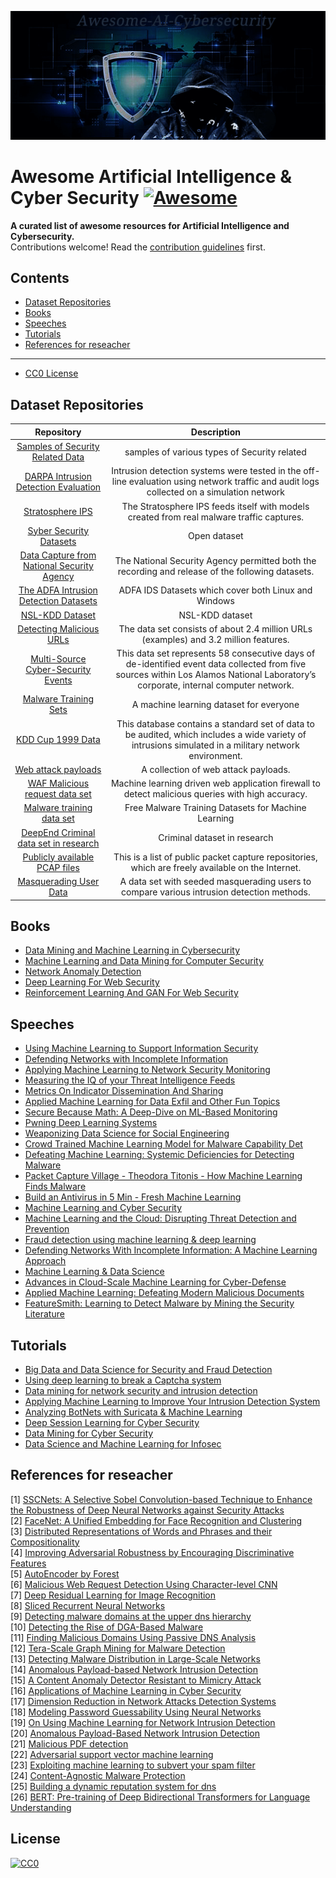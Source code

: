 ![Awesome-AI-Cybersecurity](awesome_ai_cybersecurity.png)
# Awesome Artificial Intelligence & Cyber Security [![Awesome](https://awesome.re/badge.svg)](https://awesome.re)

**A curated list of awesome resources for Artificial Intelligence and Cybersecurity.**</br>
Contributions welcome! Read the [contribution guidelines](contributing.md) first.

## Contents
- [Dataset Repositories](#dataset-repositories)
- [Books](#Books)
- [Speeches](#Speeches)
- [Tutorials](#Tutorials)
- [References for reseacher](#references-for-reseacher)
---
- [CC0 License](#License)

## Dataset Repositories
| Repository | Description |
|:----:|:----:|
| [Samples of Security Related Data](http://www.secrepo.com/) | samples of various types of Security related |
| [DARPA Intrusion Detection Evaluation](https://www.ll.mit.edu/r-d/datasets/1999-darpa-intrusion-detection-evaluation-dataset) | Intrusion detection systems were tested in the off-line evaluation using network traffic and audit logs collected on a simulation network |
| [Stratosphere IPS](https://stratosphereips.org/category/dataset.html)| The Stratosphere IPS feeds itself with models created from real malware traffic captures.  |
| [Syber Security Datasets](https://csr.lanl.gov/data/) | Open dataset |
| [Data Capture from National Security Agency](http://www.westpoint.edu/crc/SitePages/DataSets.aspx) | The National Security Agency permitted both the recording and release of the following datasets.  |
| [The ADFA Intrusion Detection Datasets](https://www.unsw.adfa.edu.au/australian-centre-for-cyber-security/cybersecurity/ADFA-IDS-Datasets/) | ADFA IDS Datasets which cover both Linux and Windows |
| [NSL-KDD Dataset](https://github.com/defcom17/NSL_KDD) | NSL-KDD dataset |
| [Detecting Malicious URLs](http://sysnet.ucsd.edu/projects/url/) | The data set consists of about 2.4 million URLs (examples) and 3.2 million features. |
| [Multi-Source Cyber-Security Events](http://csr.lanl.gov/data/cyber1/) | This data set represents 58 consecutive days of de-identified event data collected from five sources within Los Alamos National Laboratory’s corporate, internal computer network. |
| [Malware Training Sets](http://marcoramilli.blogspot.cz/2016/12/malware-training-sets-machine-learning.html) | A machine learning dataset for everyone|
| [KDD Cup 1999 Data](http://kdd.ics.uci.edu/databases/kddcup99/kddcup99.html) |This database contains a standard set of data to be audited, which includes a wide variety of intrusions simulated in a military network environment. |
| [Web attack payloads](https://github.com/foospidy/payloads) | A collection of web attack payloads. |
| [WAF Malicious request data set](https://github.com/faizann24/Fwaf-Machine-Learning-driven-Web-Application-Firewall) | Machine learning driven web application firewall to detect malicious queries with high accuracy.  |
| [Malware training data set](https://github.com/marcoramilli/MalwareTrainingSets) |Free Malware Training Datasets for Machine Learning |
| [DeepEnd Criminal data set in research](https://www.dropbox.com/sh/7fo4efxhpenexqp/AADHnRKtL6qdzCdRlPmJpS8Aa/CRIME?dl=0) | Criminal dataset in research|
| [Publicly available PCAP files](http://www.netresec.com/?page=PcapFiles) | This is a list of public packet capture repositories, which are freely available on the Internet. |
| [Masquerading User Data](http://www.schonlau.net/)| A data set with seeded masquerading users to compare various intrusion detection methods. |

## Books
- [Data Mining and Machine Learning in Cybersecurity](https://www.amazon.com/Data-Mining-Machine-Learning-Cybersecurity/dp/1439839425)
- [Machine Learning and Data Mining for Computer Security](https://www.amazon.com/Machine-Learning-Mining-Computer-Security/dp/184628029X)
- [Network Anomaly Detection](https://www.amazon.com/Network-Anomaly-Detection-Learning-Perspective/dp/1466582081)
- [Deep Learning For Web Security](https://www.amazon.cn/dp/B0788XQ5SN)
- [Reinforcement Learning And GAN For Web Security](https://www.amazon.cn/dp/B07C9Y19BS)

## Speeches
- [Using Machine Learning to Support Information Security](https://www.youtube.com/watch?v=tukidI5vuBs)
- [Defending Networks with Incomplete Information](https://www.youtube.com/watch?v=36IT9VgGr0g)
- [Applying Machine Learning to Network Security Monitoring](https://www.youtube.com/watch?v=vy-jpFpm1AU)
- [Measuring the IQ of your Threat Intelligence Feeds ](https://www.youtube.com/watch?v=yG6QlHOAWiE)
- [Metrics On Indicator Dissemination And Sharing](https://www.youtube.com/watch?v=6JMEKnes-w0)
- [Applied Machine Learning for Data Exfil and Other Fun Topics](https://www.youtube.com/watch?v=dGwH7m4N8DE)
- [Secure Because Math: A Deep-Dive on ML-Based Monitoring](https://www.youtube.com/watch?v=TYVCVzEJhhQ)
- [Pwning Deep Learning Systems](https://www.youtube.com/watch?v=JAGDpJFFM2A)
- [Weaponizing Data Science for Social Engineering](https://www.youtube.com/watch?v=l7U0pDcsKLg)
- [Crowd Trained Machine Learning Model for Malware Capability Det](https://www.youtube.com/watch?v=u6a7afsD39A)
- [Defeating Machine Learning: Systemic Deficiencies for Detecting Malware](https://www.youtube.com/watch?v=sPtbDUJjhbk)
- [Packet Capture Village - Theodora Titonis - How Machine Learning Finds Malware](https://www.youtube.com/watch?v=2cQRSPFSY-s)
- [Build an Antivirus in 5 Min - Fresh Machine Learning](https://www.youtube.com/watch?v=iLNHVwSu9EA&amp;t=245s)
- [Machine Learning and Cyber Security](https://www.youtube.com/watch?v=qVwktOa-F34)
- [Machine Learning and the Cloud: Disrupting Threat Detection and Prevention](https://www.youtube.com/watch?v=fRklX97iGIw)
- [Fraud detection using machine learning & deep learning ](https://www.youtube.com/watch?v=gHtN4jU69W0)
- [Defending Networks With Incomplete Information: A Machine Learning Approach](https://www.youtube.com/watch?v=_0CRSF6yPB4)
- [Machine Learning & Data Science](https://vimeo.com/112702666)
- [Advances in Cloud-Scale Machine Learning for Cyber-Defense](https://www.youtube.com/watch?v=skSIIvvZFIk)
- [Applied Machine Learning: Defeating Modern Malicious Documents](https://www.youtube.com/watch?v=ZAuCEgA3itI)
- [FeatureSmith: Learning to Detect Malware by Mining the Security Literature](https://www.youtube.com/watch?v=ikaDWJhSMIU&feature=youtu.be)

## Tutorials
- [Big Data and Data Science for Security and Fraud Detection](http://www.kdnuggets.com/2015/12/big-data-science-security-fraud-detection.html)
- [Using deep learning to break a Captcha system](https://deepmlblog.wordpress.com/2016/01/03/how-to-break-a-captcha-system/)
- [Data mining for network security and intrusion detection](https://www.r-bloggers.com/data-mining-for-network-security-and-intrusion-detection/)
- [Applying Machine Learning to Improve Your Intrusion Detection System](https://securityintelligence.com/applying-machine-learning-to-improve-your-intrusion-detection-system/)
- [Analyzing BotNets with Suricata & Machine Learning](http://blogs.splunk.com/2017/01/30/analyzing-botnets-with-suricata-machine-learning/)
- [Deep Session Learning for Cyber Security](https://blog.cyberreboot.org/deep-session-learning-for-cyber-security-e7c0f6804b81#.eo2m4alid)
- [Data Mining for Cyber Security](http://web.stanford.edu/class/cs259d/)
- [Data Science and Machine Learning for Infosec](http://www.pentesteracademy.com/course?id=30)

## References for reseacher
[1] [SSCNets: A Selective Sobel Convolution-based Technique to Enhance the Robustness of Deep Neural Networks against Security Attacks](https://arxiv.org/ftp/arxiv/papers/1811/1811.01443.pdf)<br/>
[2] [FaceNet: A Unified Embedding for Face Recognition and Clustering](https://arxiv.org/pdf/1503.03832.pdf)<br/>
[3] [Distributed Representations of Words and Phrases
and their Compositionality](http://cn.arxiv.org/pdf/1310.4546v1)<br/>
[4] [Improving Adversarial Robustness by Encouraging Discriminative Features](https://arxiv.org/pdf/1811.00621.pdf)<br/>
[5] [AutoEncoder by Forest](https://arxiv.org/pdf/1709.09018.pdf)<br/>
[6] [Malicious Web Request Detection Using
Character-level CNN](https://arxiv.org/pdf/1811.08641.pdf)<br/>
[7] [Deep Residual Learning for Image Recognition](https://arxiv.org/pdf/1512.03385.pdf)<br/>
[8] [Sliced Recurrent Neural Networks](https://arxiv.org/ftp/arxiv/papers/1807/1807.02291.pdf)<br/>
[9] [Detecting malware domains at the upper dns hierarchy](http://www.covert.io/research-papers/security/Kopis%20-%20Detecting%20malware%20domains%20at%20the%20upper%20dns%20hierarchy.pdf)<br/>
[10] [Detecting the Rise of DGA-Based Malware](http://www.covert.io/research-papers/security/From%20throw-away%20traffic%20to%20bots%20-%20detecting%20the%20rise%20of%20dga-based%20malware.pdf)<br/>
[11] [Finding Malicious Domains Using Passive DNS Analysis](http://www.covert.io/research-papers/security/Exposure%20-%20Finding%20malicious%20domains%20using%20passive%20dns%20analysis.pdf)<br/>
[12] [ Tera-Scale Graph Mining for Malware Detection](http://www.covert.io/research-papers/security/Polonium%20-%20Tera-Scale%20Graph%20Mining%20for%20Malware%20Detection.pdf)<br/>
[13] [Detecting Malware Distribution in Large-Scale Networks](http://www.covert.io/research-papers/security/Nazca%20-%20%20Detecting%20Malware%20Distribution%20in%20Large-Scale%20Networks.pdf)<br/>
[14] [Anomalous Payload-based Network Intrusion Detection](http://www.covert.io/research-papers/security/PAYL%20-%20Anomalous%20Payload-based%20Network%20Intrusion%20Detection.pdf)<br/>
[15] [ A Content Anomaly Detector Resistant to Mimicry Attack](http://www.covert.io/research-papers/security/Anagram%20-%20A%20Content%20Anomaly%20Detector%20Resistant%20to%20Mimicry%20Attack.pdf)<br/>
[16] [Applications of Machine Learning in Cyber Security](https://www.researchgate.net/publication/283083699_Applications_of_Machine_Learning_in_Cyber_Security)<br/>
[17] [Dimension Reduction in Network Attacks Detection Systems](http://elib.bsu.by/bitstream/123456789/120105/1/v17no3p284.pdf)<br/>
[18] [Modeling Password Guessability Using Neural Networks](https://www.usenix.org/conference/usenixsecurity16/technical-sessions/presentation/melicher)<br/>
[19] [On Using Machine Learning for Network Intrusion Detection](http://ieeexplore.ieee.org/document/5504793/?reload=true)<br/>
[20] [Anomalous Payload-Based Network Intrusion Detection](https://link.springer.com/chapter/10.1007/978-3-540-30143-1_11)<br/>
[21] [Malicious PDF detection](http://dl.acm.org/citation.cfm?id=2420987)<br/>
[22] [Adversarial support vector machine learning](https://dl.acm.org/citation.cfm?id=2339697)<br/>
[23] [Exploiting machine learning to subvert your spam filter](https://dl.acm.org/citation.cfm?id=1387709.1387716)<br/>
[24] [Content-Agnostic Malware Protection](http://www.covert.io/research-papers/security/CAMP%20-%20Content%20Agnostic%20Malware%20Protection.pdf)<br/>
[25] [Building a dynamic reputation system for dns](http://www.covert.io/research-papers/security/Notos%20-%20Building%20a%20dynamic%20reputation%20system%20for%20dns.pdf)<br/>
[26] [BERT: Pre-training of Deep Bidirectional Transformers for Language Understanding](https://arxiv.org/pdf/1810.04805.pdf) 

## License
[![CC0](http://mirrors.creativecommons.org/presskit/buttons/88x31/svg/cc-zero.svg)](http://creativecommons.org/publicdomain/zero/1.0)